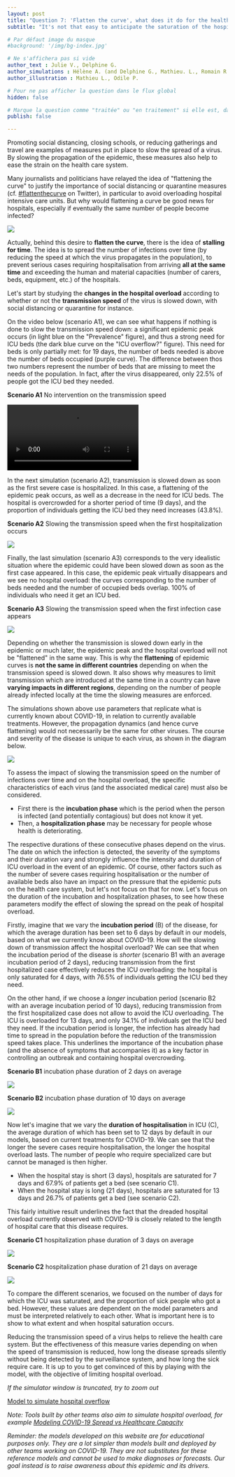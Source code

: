 ```yaml
---
layout: post
title: "Question 7: 'Flatten the curve', what does it do for the healthcare system?"
subtitle: "It's not that easy to anticipate the saturation of the hospitals..."

# Par défaut image du masque 
#background: '/img/bg-index.jpg'

# Ne s'affichera pas si vide
author_text : Julie V., Delphine G.
author_simulations : Hélène A. (and Delphine G., Mathieu. L., Romain R., Julie V.)
author_illustration : Mathieu L., Odile P.

# Pour ne pas afficher la question dans le flux global
hidden: false

# Marque la question comme "traitée" ou "en traitement" si elle est, dans cette ordre, publiée ou non
publish: false

---
```


Promoting social distancing, closing schools, or reducing gatherings and travel are examples of measures put in place to slow the spread of a virus. By slowing the propagation of the epidemic, these measures also help to ease the strain on the health care system.

Many journalists and politicians have relayed the idea of "flattening the curve" to justify the importance of social distancing or quarantine measures (cf. [#flattenthecurve](https://covprehension.org/) on Twitter), in particular to avoid overloading hospital intensive care units. But why would flattening a curve be good news for hospitals, especially if eventually the same number of people become infected?

<img src="/img/posts/Q7_Odile.jpg" class="full-size">

Actually, behind this desire to **flatten the curve**, there is the idea of **stalling for time**. The idea is to spread the number of infections over time (by reducing the speed at which the virus propagates in the population), to prevent serious cases requiring hospitalisation from arriving **all at the same time** and exceeding the human and material capacities (number of carers, beds, equipment, etc.) of the hospitals.

Let's start by studying the **changes in the hospital overload** according to whether or not the **transmission speed** of the virus is slowed down, with social distancing or quarantine for instance.

On the video below (scenario A1), we can see what happens if nothing is done to slow the transmission speed down: a significant epidemic peak occurs (in light blue on the "Prevalence" figure), and thus a strong need for ICU beds (the dark blue curve on the "ICU overflow?" figure). This need for beds is only partially met: for 19 days, the number of beds needed is above the number of beds occupied (purple curve). The difference between thos two numbers represent the number of beds that are missing to meet the needs of the population. In fact, after the virus disappeared, only 22.5% of people got the ICU bed they needed.

**Scenario A1** No intervention on the transmission speed

<video controls loop autoplay class="small-size">
  <source src="/img/posts/Q7-simulator-en.webm" type="video/webm">
</video>

In the next simulation (scenario A2), transmission is slowed down as soon as the first severe case is hospitalized. In this case, a flattening of the epidemic peak occurs, as well as a decrease in the need for ICU beds. The hospital is overcrowded for a shorter period of time (9 days), and the proportion of individuals getting the ICU bed they need increases (43.8%).

**Scenario A2** Slowing the transmission speed when the first hospitalization occurs

<img src="/img/posts/Q7-A2-en.png" class="half-size">

Finally, the last simulation (scenario A3) corresponds to the very idealistic situation where the epidemic could have been slowed down as soon as the first case appeared. In this case, the epidemic peak virtually disappears and we see no hospital overload: the curves corresponding to the number of beds needed and the number of occupied beds overlap. 100% of individuals who need it get an ICU bed.

**Scenario A3** Slowing the transmission speed when the first infection case appears

<img src="/img/posts/Q7-A3-en.png" class="half-size">


Depending on whether the transmission is slowed down early in the epidemic or much later, the epidemic peak and the hospital overload will not be "flattened" in the same way. This is why the **flattening** of epidemic curves is **not the same in different countries** depending on when the transmission speed is slowed down. It also shows why measures to limit transmission which are introduced at the same time in a country can have **varying impacts in different regions**, depending on the number of people already infected locally at the time the slowing measures are enforced.

The simulations shown above use parameters that replicate what is currently known about COVID-19, in relation to currently available treatments. However, the propagation dynamics (and hence curve flattening) would not necessarily be the same for other viruses. The course and severity of the disease is unique to each virus, as shown in the diagram below.

<img src="/img/posts/Q7-shema-en.png" class="small-size">

To assess the impact of slowing the transmission speed on the number of infections over time and on the hospital overload, the specific characteristics of each virus (and the associated medical care) must also be considered.

- First there is the **incubation phase** which is the period when the person is infected (and potentially contagious) but does not know it yet.
- Then, a **hospitalization phase** may be necessary for people whose health is deteriorating.

The respective durations of these consecutive phases depend on the virus. The date on which the infection is detected, the severity of the symptoms and their duration vary and strongly influence the intensity and duration of ICU overload in the event of an epidemic. Of course, other factors such as the number of severe cases requiring hospitalisation or the number of available beds also have an impact on the pressure that the epidemic puts on the health care system, but let's not focus on that for now. Let's focus on the duration of the incubation and hospitalization phases, to see how these parameters modify the effect of slowing the spread on the peak of hospital overload.

Firstly, imagine that we vary the **incubation period** (B) of the disease, for which the average duration has been set to 6 days by default in our models, based on what we currently know about COVID-19. How will the slowing down of transmission affect the hospital overload? We can see that when the incubation period of the disease is *shorter* (scenario B1 with an average incubation period of 2 days), reducing transmission from the first hospitalized case effectively reduces the ICU overloading: the hospital is only saturated for 4 days, with 76.5% of individuals getting the ICU bed they need.

On the other hand, if we choose a *longer* incubation period (scenario B2 with an average incubation period of 10 days), reducing transmission from the first hospitalized case does not allow to avoid the ICU overloading. The ICU is overloaded for 13 days, and only 34.1% of individuals get the ICU bed they need. If the incubation period is longer, the infection has already had time to spread in the population before the reduction of the transmission speed takes place. This underlines the importance of the incubation phase (and the absence of symptoms that accompanies it) as a key factor in controlling an outbreak and containing hospital overcrowding.

**Scenario B1** incubation phase duration of 2 days on average

<img src="/img/posts/Q7-B1-en.png" class="half-size">

**Scenario B2** incubation phase duration of 10 days on average

<img src="/img/posts/Q7-B2-en.png" class="half-size">

Now let's imagine that we vary the **duration of hospitalisation** in ICU (C), the average duration of which has been set to 12 days by default in our models, based on current treatments for COVID-19. We can see that the longer the severe cases require hospitalisation, the longer the hospital overload lasts. The number of people who require specialized care but cannot be managed is then higher.

- When the hospital stay is short (3 days), hospitals are saturated for 7 days and 67.9% of patients get a bed (see scenario C1).
- When the hospital stay is long (21 days), hospitals are saturated for 13 days and 26.7% of patients get a bed (see scenario C2).

This fairly intuitive result underlines the fact that the dreaded hospital overload currently observed with COVID-19 is closely related to the length of hospital care that this disease requires.


**Scenario C1** hospitalization phase duration of 3 days on average

<img src="/img/posts/Q7-C1-en.png" class="half-size">

**Scenario C2** hospitalization phase duration of 21 days on average

<img src="/img/posts/Q7-C2-en.png" class="half-size">

To compare the different scenarios, we focused on the number of days for which the ICU was saturated, and the proportion of sick people who got a bed. However, these values are dependent on the model parameters and must be interpreted relatively to each other. What is important here is to show to what extent and when hospital saturation occurs.

Reducing the transmission speed of a virus helps to relieve the health care system. But the effectiveness of this measure varies depending on when the speed of transmission is reduced, how long the disease spreads silently without being detected by the surveillance system, and how long the sick require care. It is up to you to get convinced of this by playing with the model, with the objective of limiting hospital overload.

*If the simulator window is truncated, try to zoom out*

<a href="#" class="btn btn-primary" 
onclick="loadIframeSimulator(700, this); return false;">Model to simulate hospital overflow</a>
<div class="iframeContainer"></div>

*Note: Tools built by other teams also aim to simulate hospital overload, for example [Modeling COVID-19 Spread vs Healthcare Capacity](https://alhill.shinyapps.io/COVID19seir/)*

*Reminder: the models developed on this website are for educational purposes only. They are a lot simpler than models built and deployed by other teams working on COVID-19. They are not substitutes for these reference models and cannot be used to make diagnoses or forecasts. Our goal instead is to raise awareness about this epidemic and its drivers.*

